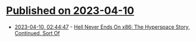 # [Published on 2023-04-10](index.md)

* [2023-04-10, 02:44:47](https://lobste.rs/s/exnnbo/hell_never_ends_on_x86_hyperspace_story) - [Hell Never Ends On x86: The Hyperspace Story, Continued, Sort Of](https://cohost.org/cathoderaydude/post/1311259-hell-never-ends-on-x)
